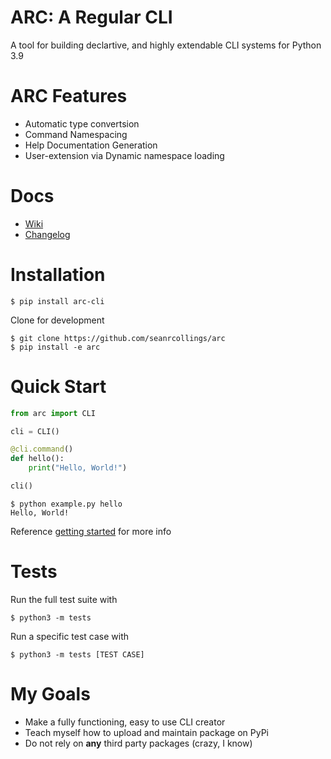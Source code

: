 # ARC: A Regular CLI
A tool for building declartive, and highly extendable CLI systems for Python 3.9

# ARC Features
- Automatic type convertsion
- Command Namespacing
- Help Documentation Generation
- User-extension via Dynamic namespace loading

# Docs
- [Wiki](https://github.com/seanrcollings/arc/wiki)
- [Changelog](https://github.com/seanrcollings/arc/wiki/Changelog)

# Installation

```
$ pip install arc-cli
```

Clone for development
```
$ git clone https://github.com/seanrcollings/arc
$ pip install -e arc
```


# Quick Start

```py
from arc import CLI

cli = CLI()

@cli.command()
def hello():
    print("Hello, World!")

cli()
```

```
$ python example.py hello
Hello, World!
```
Reference [getting started](https://github.com/seanrcollings/arc/wiki) for more info

# Tests
Run the full test suite with
```
$ python3 -m tests
```

Run a specific test case with
```
$ python3 -m tests [TEST CASE]
```


# My Goals
- Make a fully functioning, easy to use CLI creator
- Teach myself how to upload and maintain package on PyPi
- Do not rely on **any** third party packages (crazy, I know)

